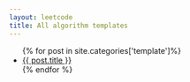 ```yaml
---
layout: leetcode
title: All algorithm templates
---
```


<ul>
{% for post in site.categories['template']%}
    <li><a href="{{ post.url }}">{{ post.title }}</a></li>
{% endfor %}
</ul>

